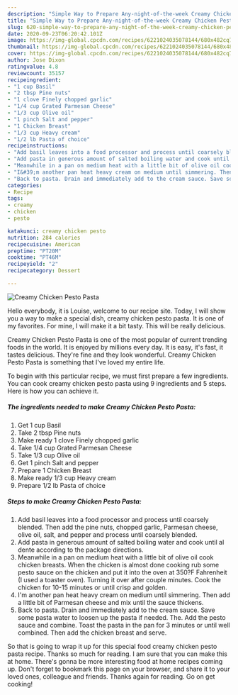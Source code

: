 ```yaml
---
description: "Simple Way to Prepare Any-night-of-the-week Creamy Chicken Pesto Pasta"
title: "Simple Way to Prepare Any-night-of-the-week Creamy Chicken Pesto Pasta"
slug: 620-simple-way-to-prepare-any-night-of-the-week-creamy-chicken-pesto-pasta
date: 2020-09-23T06:20:42.101Z
image: https://img-global.cpcdn.com/recipes/6221024035078144/680x482cq70/creamy-chicken-pesto-pasta-recipe-main-photo.jpg
thumbnail: https://img-global.cpcdn.com/recipes/6221024035078144/680x482cq70/creamy-chicken-pesto-pasta-recipe-main-photo.jpg
cover: https://img-global.cpcdn.com/recipes/6221024035078144/680x482cq70/creamy-chicken-pesto-pasta-recipe-main-photo.jpg
author: Jose Dixon
ratingvalue: 4.8
reviewcount: 35157
recipeingredient:
- "1 cup Basil"
- "2 tbsp Pine nuts"
- "1 clove Finely chopped garlic"
- "1/4 cup Grated Parmesan Cheese"
- "1/3 cup Olive oil"
- "1 pinch Salt and pepper"
- "1 Chicken Breast"
- "1/3 cup Heavy cream"
- "1/2 lb Pasta of choice"
recipeinstructions:
- "Add basil leaves into a food processor and process until coarsely blended. Then add the pine nuts, chopped garlic, Parmesan cheese, olive oil, salt, and pepper and process until coarsely blended."
- "Add pasta in generous amount of salted boiling water and cook until al dente according to the package directions."
- "Meanwhile in a pan on medium heat with a little bit of olive oil cook chicken breasts. When the chicken is almost done cooking rub some pesto sauce on the chicken and put it into the oven at 350?F Fahrenheit (I used a toaster oven). Turning it over after couple minutes. Cook the chicken for 10-15 minutes or until crisp and golden."
- "I&#39;m another pan heat heavy cream on medium until simmering. Then add a little bit of Parmesan cheese and mix until the sauce thickens."
- "Back to pasta. Drain and immediately add to the cream sauce. Save some pasta water to loosen up the pasta if needed. The. Add the pesto sauce and combine. Toast the pasta in the pan for 3 minutes or until well combined. Then add the chicken breast and serve."
categories:
- Recipe
tags:
- creamy
- chicken
- pesto

katakunci: creamy chicken pesto 
nutrition: 284 calories
recipecuisine: American
preptime: "PT20M"
cooktime: "PT46M"
recipeyield: "2"
recipecategory: Dessert

---
```



![Creamy Chicken Pesto Pasta](https://img-global.cpcdn.com/recipes/6221024035078144/680x482cq70/creamy-chicken-pesto-pasta-recipe-main-photo.jpg)

Hello everybody, it is Louise, welcome to our recipe site. Today, I will show you a way to make a special dish, creamy chicken pesto pasta. It is one of my favorites. For mine, I will make it a bit tasty. This will be really delicious.

Creamy Chicken Pesto Pasta is one of the most popular of current trending foods in the world. It is enjoyed by millions every day. It is easy, it's fast, it tastes delicious. They're fine and they look wonderful. Creamy Chicken Pesto Pasta is something that I've loved my entire life.




To begin with this particular recipe, we must first prepare a few ingredients. You can cook creamy chicken pesto pasta using 9 ingredients and 5 steps. Here is how you can achieve it.

<!--inarticleads1-->

##### The ingredients needed to make Creamy Chicken Pesto Pasta:

1. Get 1 cup Basil
1. Take 2 tbsp Pine nuts
1. Make ready 1 clove Finely chopped garlic
1. Take 1/4 cup Grated Parmesan Cheese
1. Take 1/3 cup Olive oil
1. Get 1 pinch Salt and pepper
1. Prepare 1 Chicken Breast
1. Make ready 1/3 cup Heavy cream
1. Prepare 1/2 lb Pasta of choice




<!--inarticleads2-->

##### Steps to make Creamy Chicken Pesto Pasta:

1. Add basil leaves into a food processor and process until coarsely blended. Then add the pine nuts, chopped garlic, Parmesan cheese, olive oil, salt, and pepper and process until coarsely blended.
1. Add pasta in generous amount of salted boiling water and cook until al dente according to the package directions.
1. Meanwhile in a pan on medium heat with a little bit of olive oil cook chicken breasts. When the chicken is almost done cooking rub some pesto sauce on the chicken and put it into the oven at 350?F Fahrenheit (I used a toaster oven). Turning it over after couple minutes. Cook the chicken for 10-15 minutes or until crisp and golden.
1. I&#39;m another pan heat heavy cream on medium until simmering. Then add a little bit of Parmesan cheese and mix until the sauce thickens.
1. Back to pasta. Drain and immediately add to the cream sauce. Save some pasta water to loosen up the pasta if needed. The. Add the pesto sauce and combine. Toast the pasta in the pan for 3 minutes or until well combined. Then add the chicken breast and serve.




So that is going to wrap it up for this special food creamy chicken pesto pasta recipe. Thanks so much for reading. I am sure that you can make this at home. There's gonna be more interesting food at home recipes coming up. Don't forget to bookmark this page on your browser, and share it to your loved ones, colleague and friends. Thanks again for reading. Go on get cooking!

